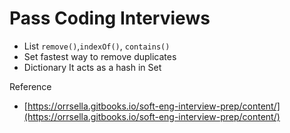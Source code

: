 # Pass Coding Interviews

* List  `remove()`,`indexOf()`, `contains()`
* Set  fastest way to remove duplicates
* Dictionary It acts as a hash in Set

Reference

* [https://orrsella.gitbooks.io/soft-eng-interview-prep/content/](https://orrsella.gitbooks.io/soft-eng-interview-prep/content/)




